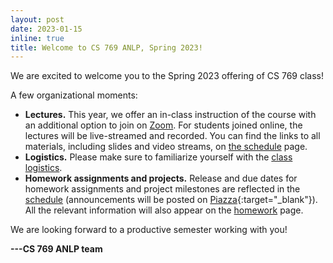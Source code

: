 ```yaml
---
layout: post
date: 2023-01-15
inline: true
title: Welcome to CS 769 ANLP, Spring 2023!
---
```


We are excited to welcome you to the Spring 2023 offering of CS 769 class!

A few organizational moments:
- **Lectures.**
  This year, we offer an in-class instruction of the course with an additional option to join on [Zoom](https://uwmadison.zoom.us/j/95113800299).
  For students joined online, the lectures will be live-streamed and recorded.
  You can find the links to all materials, including slides and video streams, on [the schedule](http://junjiehu.github.io/cs769-spring23/lectures/) page.
- **Logistics.**
  Please make sure to familiarize yourself with the [class logistics](http://junjiehu.github.io/cs769-spring23/logistics/).
- **Homework assignments and projects.**
  Release and due dates for homework assignments and project milestones are reflected in the [schedule](http://junjiehu.github.io/cs769-spring23/lectures/) (announcements will be posted on [Piazza](https://piazza.com/class/kykntsenzmc30o){:target="\_blank"}).
  All the relevant information will also appear on the [homework](http://junjiehu.github.io/cs769-spring23/homework/) page.

We are looking forward to a productive semester working with you!

**---CS 769 ANLP team**
